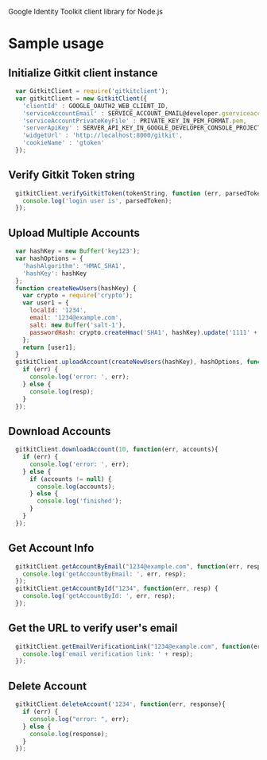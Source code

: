 Google Identity Toolkit client library for Node.js

Sample usage
=====================

Initialize Gitkit client instance
--------------

```javascript
  var GitkitClient = require('gitkitclient');
  var gitkitClient = new GitkitClient({
    'clientId' : GOOGLE_OAUTH2_WEB_CLIENT_ID,
    'serviceAccountEmail' : SERVICE_ACCOUNT_EMAIL@developer.gserviceaccount.com,
    'serviceAccountPrivateKeyFile' : PRIVATE_KEY_IN_PEM_FORMAT.pem,
    'serverApiKey' : SERVER_API_KEY_IN_GOOGLE_DEVELOPER_CONSOLE_PROJECT,
    'widgetUrl' : 'http://localhost:8000/gitkit',
    'cookieName' : 'gtoken'
  });
```

Verify Gitkit Token string
--------------

```javascript
  gitkitClient.verifyGitkitToken(tokenString, function (err, parsedToken) {
    console.log('login user is', parsedToken);
  });
```
  
Upload Multiple Accounts
--------------

```javascript
  var hashKey = new Buffer('key123');
  var hashOptions = {
    'hashAlgorithm': 'HMAC_SHA1',
    'hashKey': hashKey
  };
  function createNewUsers(hashKey) {
    var crypto = require('crypto');
    var user1 = {
      localId: '1234',
      email: '1234@example.com',
      salt: new Buffer('salt-1'),
      passwordHash: crypto.createHmac('SHA1', hashKey).update('1111' + 'salt-1').digest()
    };
    return [user1];
  }
  gitkitClient.uploadAccount(createNewUsers(hashKey), hashOptions, function (err, resp){
    if (err) {
      console.log('error: ', err);
    } else {
      console.log(resp);
    }
  });
```

Download Accounts
--------------

```javascript
  gitkitClient.downloadAccount(10, function(err, accounts){
    if (err) {
      console.log('error: ', err);
    } else {
      if (accounts != null) {
        console.log(accounts);
      } else {
        console.log('finished');
      }
    }
  });
```

Get Account Info
--------------

```javascript
  gitkitClient.getAccountByEmail("1234@example.com", function(err, resp) {
    console.log('getAccountByEmail: ', err, resp);
  });
  gitkitClient.getAccountById("1234", function(err, resp) {
    console.log('getAccountById: ', err, resp);
  });
```

Get the URL to verify user's email
--------------

```javascript
  gitkitClient.getEmailVerificationLink("1234@example.com", function(err, resp) {
    console.log('email verification link: ' + resp);
  });
```

Delete Account
--------------

```javascript
  gitkitClient.deleteAccount('1234', function(err, response){
    if (err) {
      console.log("error: ", err);
    } else {
      console.log(response);
    }
  });
```

